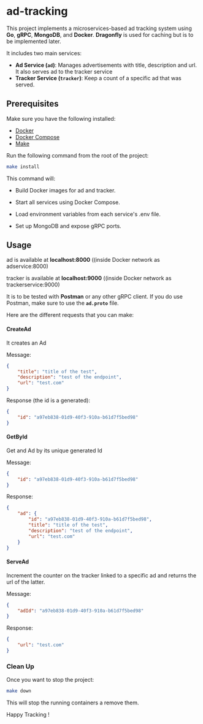 # ad-tracking

This project implements a microservices-based ad tracking system using **Go**, **gRPC**, **MongoDB**, and **Docker**. **Dragonfly** is used for caching but is to be implemented later.

It includes two main services:

- **Ad Service (`ad`)**: Manages advertisements with title, description and url. It also serves ad to the tracker service
- **Tracker Service (`tracker`)**: Keep a count of a specific ad that was served.


##  Prerequisites
Make sure you have the following installed:

- [Docker](https://www.docker.com/)
- [Docker Compose](https://docs.docker.com/compose/)
- [Make](https://www.gnu.org/software/make/)

Run the following command from the root of the project:

```bash
make install
```
This command will:

- Build Docker images for ad and tracker.

- Start all services using Docker Compose.

- Load environment variables from each service's .env file.

- Set up MongoDB and expose gRPC ports.

## Usage

ad is available at **localhost:8000** ((inside Docker network as adservice:8000)

tracker is available at **localhost:9000** ((inside Docker network as trackerservice:9000)

It is to be tested with **Postman** or any other gRPC client. If you do use Postman, make sure to use the **`ad.proto`** file.

Here are the different requests that you can make:

#### CreateAd

It creates an Ad

Message: 
```json
{
    "title": "title of the test",
    "description": "test of the endpoint",
    "url": "test.com"
}
```

Response (the id is a generated):

```json
{
    "id": "a97eb838-01d9-40f3-910a-b61d7f5bed98"
}
```

#### GetById

Get and Ad by its unique generated Id

Message:

```json
{
    "id": "a97eb838-01d9-40f3-910a-b61d7f5bed98"
}
```

Response: 

```json
{
    "ad": {
        "id": "a97eb838-01d9-40f3-910a-b61d7f5bed98",
        "title": "title of the test",
        "description": "test of the endpoint",
        "url": "test.com"
    }
}
```

#### ServeAd

Increment the counter on the tracker linked to a specific ad and returns the url of the latter.

Message:

```json
{
    "adId": "a97eb838-01d9-40f3-910a-b61d7f5bed98"
}
```

Response:
```json
{
    "url": "test.com" 
}
```


### Clean  Up

Once you want to stop the project: 

```bash
make down
```

This will stop the running containers a remove them.


Happy Tracking ! 
